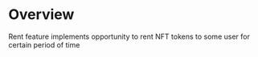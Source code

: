 # Overview

Rent feature implements opportunity to rent NFT tokens to some user for certain period of time
